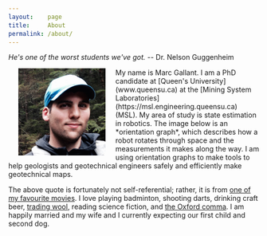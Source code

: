 ```yaml
---
layout:    page
title:     About
permalink: /about/
---
```


*He's one of the worst students we've got.* -- Dr. Nelson Guggenheim

<img style="float:left" hspace="20" width="175" src="/images/avatar.png">
My name is Marc Gallant. I am a PhD candidate at [Queen's University](www.queensu.ca) at the [Mining System Laboratories](https://msl.engineering.queensu.ca) (MSL). My area of study is state estimation in robotics. The image below is an *orientation graph*, which describes how a robot rotates through space and the measurements it makes along the way. I am using orientation graphs to make tools to help geologists and geotechnical engineers safely and efficiently make geotechnical maps. 

The above quote is fortunately not self-referential; rather, it is from [one of my favourite movies](http://www.imdb.com/title/tt0128445/). I love playing badminton, shooting darts, drinking craft beer, [trading wool](https://en.wikipedia.org/wiki/Catan), reading science fiction, and [the Oxford comma](https://en.wikipedia.org/wiki/Serial_comma). I am happily married and my wife and I currently expecting our first child and second dog.

